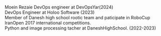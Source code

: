 Moein Rezaie
DevOps engineer at DevOpsYar(2024)<br />
DevOps Engineer at Holoo Software (2023)<br />
Member of Danesh high school rootic team and paticipate in RoboCup IranOpen 2017 international competitions.<br />
Python and image processing tacher at DaneshHighSchool. (2022-2023) <br />



